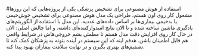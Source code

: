 #استفاده از هوش مصنوعی برای تشخیص پزشکی
یکی از پروژه‌هایی که این روزها مشغول کار روی اون هستم، طراحی یک مدل هوش مصنوعی برای تشخیص خوش‌خیمی یا بدخیمی بیماری‌ها بر اساس داده‌های عددیه. این مدل با استفاده از الگوریتم‌های یادگیری ماشین ساخته شده و تا الان نتایج امیدوارکننده‌ای داشته.
 و اما چالش اصلی:
الان در حال کار روی افزایش دقت مدل هستم تا مطمئن بشم خروجی‌هاش در شرایط واقعی هم قابل اطمینان باشن. هدفم اینه که این سیستم در آینده بتونه به پزشکان کمک کنه تا تصمیم‌های بهتری بگیرن و در نهایت سلامت بیماران بهبود پیدا کنه.
